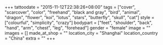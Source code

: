 +++
tattoodate = "2015-11-12T22:38:26+08:00"
tags = ["cover", "scarcover", "color", "freehand", "black and gray", "bird", "animal", "dragon", "flower", "koi", "lotus", "stars", "butterfly", "skull", "cat"]
style = ["colourful", "simplicity", "crazy"]
bodypart = ["feet", "shoulder", "back", "hand", "arm", "chest", "leg", "forehead"]
gender = "female"
image = ""
images = []
made_at_shop = ""
location_city = "Shanghai"
location_country = "China"
extra = ""
+++
